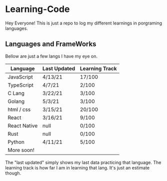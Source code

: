 # Learning-Code

Hey Everyone! This is just a repo to log my different learnings in porgraming languages.

## Languages and FrameWorks

Bellow are just a few langs I have my eye on.

| Language     | Last Updated | Learning Track |
| ------------ | ------------ | -------------- |
| JavaScript   | 4/13/21       | 17/100         |
| TypeScript   | 4/7/21       | 2/100          |
| C Lang       | 3/22/21      | 3/100          |
| Golang       | 5/3/21      | 3/100          |
| html / css   | 3/15/21      | 20/100         |
| React        | 3/16/21      | 9/100          |
| React Native | null         | 0/100          |
| Rust         | null         | 0/100          |
| Python       | 4/11/21       | 5/100               |
| More soon!   |              |                |

The "last updated" simply shows my last data practicing that language. The learning track is how far I am in learning that lang. It's just an estimate though.
